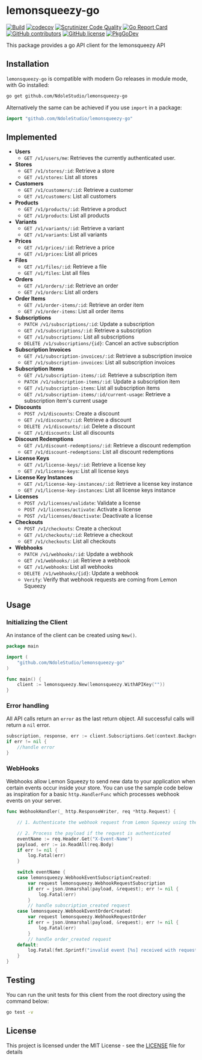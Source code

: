# lemonsqueezy-go

[![Build](https://github.com/NdoleStudio/lemonsqueezy-go/actions/workflows/main.yml/badge.svg)](https://github.com/NdoleStudio/lemonsqueezy-go/actions/workflows/main.yml)
[![codecov](https://codecov.io/gh/NdoleStudio/lemonsqueezy-go/branch/main/graph/badge.svg)](https://codecov.io/gh/NdoleStudio/lemonsqueezy-go)
[![Scrutinizer Code Quality](https://scrutinizer-ci.com/g/NdoleStudio/lemonsqueezy-go/badges/quality-score.png?b=main)](https://scrutinizer-ci.com/g/NdoleStudio/lemonsqueezy-go/?branch=main)
[![Go Report Card](https://goreportcard.com/badge/github.com/NdoleStudio/lemonsqueezy-go)](https://goreportcard.com/report/github.com/NdoleStudio/lemonsqueezy-go)
[![GitHub contributors](https://img.shields.io/github/contributors/NdoleStudio/lemonsqueezy-go)](https://github.com/NdoleStudio/lemonsqueezy-go/graphs/contributors)
[![GitHub license](https://img.shields.io/github/license/NdoleStudio/lemonsqueezy-go?color=brightgreen)](https://github.com/NdoleStudio/lemonsqueezy-go/blob/master/LICENSE)
[![PkgGoDev](https://pkg.go.dev/badge/github.com/NdoleStudio/lemonsqueezy-go)](https://pkg.go.dev/github.com/NdoleStudio/lemonsqueezy-go)

This package provides a go API client for the lemonsqueezy API

## Installation

`lemonsqueezy-go` is compatible with modern Go releases in module mode, with Go installed:

```bash
go get github.com/NdoleStudio/lemonsqueezy-go
```

Alternatively the same can be achieved if you use `import` in a package:

```go
import "github.com/NdoleStudio/lemonsqueezy-go"
```

## Implemented

- **Users**
  - `GET /v1/users/me`: Retrieves the currently authenticated user.
- **Stores**
  - `GET /v1/stores/:id`: Retrieve a store
  - `GET /v1/stores`: List all stores
- **Customers**
  - `GET /v1/customers/:id`: Retrieve a customer
  - `GET /v1/customers`: List all customers
- **Products**
  - `GET /v1/products/:id`: Retrieve a product
  - `GET /v1/products`: List all products
- **Variants**
  - `GET /v1/variants/:id`: Retrieve a variant
  - `GET /v1/variants`: List all variants
- **Prices**
  - `GET /v1/prices/:id`: Retrieve a price
  - `GET /v1/prices`: List all prices
- **Files**
  - `GET /v1/files/:id`: Retrieve a file
  - `GET /v1/files`: List all files
- **Orders**
  - `GET /v1/orders/:id`: Retrieve an order
  - `GET /v1/orders`: List all orders
- **Order Items**
  - `GET /v1/order-items/:id`: Retrieve an order item
  - `GET /v1/order-items`: List all order items
- **Subscriptions**
  - `PATCH /v1/subscriptions/:id`: Update a subscription
  - `GET /v1/subscriptions/:id`: Retrieve a subscription
  - `GET /v1/subscriptions`: List all subscriptions
  - `DELETE /v1/subscriptions/{id}`: Cancel an active subscription
- **Subscription Invoices**
  - `GET /v1/subscription-invoices/:id`: Retrieve a subscription invoice
  - `GET /v1/subscription-invoices`: List all subscription invoices
- **Subscription Items**
  - `GET /v1/subscription-items/:id`: Retrieve a subscription item
  - `PATCH /v1/subscription-items/:id`: Update a subscription item
  - `GET /v1/subscription-items`: List all subscription items
  - `GET /v1/subscription-items/:id/current-usage`: Retrieve a subscription item's current usage
- **Discounts**
  - `POST /v1/discounts`: Create a discount
  - `GET /v1/discounts/:id`: Retrieve a discount
  - `DELETE /v1/discounts/:id`: Delete a discount
  - `GET /v1/discounts`: List all discounts
- **Discount Redemptions**
  - `GET /v1/discount-redemptions/:id`: Retrieve a discount redemption
  - `GET /v1/discount-redemptions`: List all discount redemptions
- **License Keys**
  - `GET /v1/license-keys/:id`: Retrieve a license key
  - `GET /v1/license-keys`: List all license keys
- **License Key Instances**
  - `GET /v1/license-key-instances/:id`: Retrieve a license key instance
  - `GET /v1/license-key-instances`: List all license keys instance
- **Licenses**
  - `POST /v1/licenses/validate`: Validate a license
  - `POST /v1/licenses/activate`: Activate a license
  - `POST /v1/licenses/deactivate`: Deactivate a license
- **Checkouts**
  - `POST /v1/checkouts`: Create a checkout
  - `GET /v1/checkouts/:id`: Retrieve a checkout
  - `GET /v1/checkouts`: List all checkouts
- **Webhooks**
  - `PATCH /v1/webhooks/:id`: Update a webhook
  - `GET /v1/webhooks/:id`: Retrieve a webhook
  - `GET /v1/webhooks`: List all webhooks
  - `DELETE /v1/webhooks/{id}`: Update a webhook
  - `Verify`: Verify that webhook requests are coming from Lemon Squeezy

## Usage

### Initializing the Client

An instance of the client can be created using `New()`.

```go
package main

import (
    "github.com/NdoleStudio/lemonsqueezy-go"
)

func main() {
    client := lemonsqueezy.New(lemonsqueezy.WithAPIKey(""))
}
```

### Error handling

All API calls return an `error` as the last return object. All successful calls will return a `nil` error.

```go
subscription, response, err := client.Subscriptions.Get(context.Background(), "1")
if err != nil {
    //handle error
}
```

### WebHooks

Webhooks allow Lemon Squeezy to send new data to your application when certain events occur inside your store.
You can use the sample code below as inspiration for a basic `http.HandlerFunc` which processes webhook events on your server.

```go
func WebhookHandler(_ http.ResponseWriter, req *http.Request) {

	// 1. Authenticate the webhook request from Lemon Squeezy using the `X-Signature` header

	// 2. Process the payload if the request is authenticated
	eventName := req.Header.Get("X-Event-Name")
	payload, err := io.ReadAll(req.Body)
	if err != nil {
		log.Fatal(err)
	}

	switch eventName {
	case lemonsqueezy.WebhookEventSubscriptionCreated:
		var request lemonsqueezy.WebhookRequestSubscription
		if err = json.Unmarshal(payload, &request); err != nil {
			log.Fatal(err)
		}
		// handle subscription_created request
	case lemonsqueezy.WebhookEventOrderCreated:
		var request lemonsqueezy.WebhookRequestOrder
		if err = json.Unmarshal(payload, &request); err != nil {
			log.Fatal(err)
		}
		// handle order_created request
	default:
		log.Fatal(fmt.Sprintf("invalid event [%s] received with request [%s]", eventName, string(payload)))
	}
}
```


## Testing

You can run the unit tests for this client from the root directory using the command below:

```bash
go test -v
```

## License

This project is licensed under the MIT License - see the [LICENSE](LICENSE) file for details
